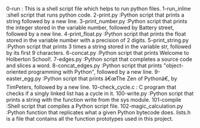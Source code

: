 0-run : This is a shell script file which helps to run python files. 1-run_inline :shell script that runs python code. 2-print.py :Python script that prints a string followed by a new line. 3-print_number.py :Python script that prints the integer stored in the variable number, followed by Battery street, followed by a new line. 4-print_float.py :Python script that prints the float stored in the variable number with a precision of 2 digits. 5-print_string.py :Python script that prints 3 times a string stored in the variable str, followed by its first 9 characters. 6-concat.py :Python script that prints Welcome to Holberton School!. 7-edges.py :Python script that completes a source code and slices a word. 8-concat_edges.py :Python script that prints "object-oriented programming with Python", followed by a new line. 9-easter_egg.py :Python script that prints â€œThe Zen of Pythonâ€, by TimPeters, followed by a new line. 10-check_cycle.c :	C program that checks if a singly linked list has a cycle in it. 100-write.py :Python script that prints a string with the function write from the sys module. 101-compile :Shell script that compiles a Python script file. 102-magic_calculation.py :Python function that replicates what a given Python bytecode does. lists.h is a file that contains all the function prototypes used in this project.

